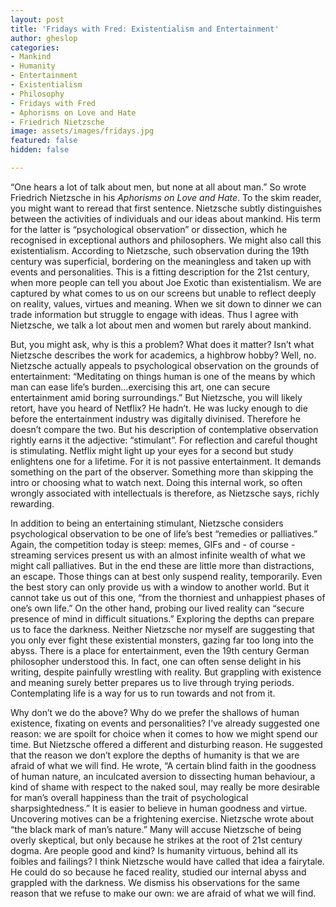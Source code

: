 ```yaml
---
layout: post
title: 'Fridays with Fred: Existentialism and Entertainment'
author: gheslop
categories:
- Mankind
- Humanity
- Entertainment
- Existentialism
- Philosophy
- Fridays with Fred
- Aphorisms on Love and Hate
- Friedrich Nietzsche
image: assets/images/fridays.jpg
featured: false
hidden: false

---
```

“One hears a lot of talk about men, but none at all about man.” So wrote Friedrich Nietzsche in his _Aphorisms on Love and Hate_. To the skim reader, you might want to reread that first sentence. Nietzsche subtly distinguishes between the activities of individuals and our ideas about mankind. His term for the latter is “psychological observation” or dissection, which he recognised in exceptional authors and philosophers. We might also call this existentialism. According to Nietzsche, such observation during the 19th century was superficial, bordering on the meaningless and taken up with events and personalities. This is a fitting description for the 21st century, when more people can tell you about Joe Exotic than existentialism. We are captured by what comes to us on our screens but unable to reflect deeply on reality, values, virtues and meaning. When we sit down to dinner we can trade information but struggle to engage with ideas. Thus I agree with Nietzsche, we talk a lot about men and women but rarely about mankind.

But, you might ask, why is this a problem? What does it matter? Isn’t what Nietzsche describes the work for academics, a highbrow hobby? Well, no. Nietzsche actually appeals to psychological observation on the grounds of entertainment: “Meditating on things human is one of the means by which man can ease life’s burden…exercising this art, one can secure entertainment amid boring surroundings.” But Nietzsche, you will likely retort, have you heard of Netflix? He hadn’t. He was lucky enough to die before the entertainment industry was digitally divinised. Therefore he doesn’t compare the two. But his description of contemplative observation rightly earns it the adjective: “stimulant”. For reflection and careful thought is stimulating. Netflix might light up your eyes for a second but study enlightens one for a lifetime. For it is not passive entertainment. It demands something on the part of the observer. Something more than skipping the intro or choosing what to watch next. Doing this internal work, so often wrongly associated with intellectuals is therefore, as Nietzsche says, richly rewarding.

In addition to being an entertaining stimulant, Nietzsche considers psychological observation to be one of life’s best “remedies or palliatives.” Again, the competition today is steep: memes, GIFs and - of course - streaming services present us with an almost infinite wealth of what we might call palliatives. But in the end these are little more than distractions, an escape. Those things can at best only suspend reality, temporarily. Even the best story can only provide us with a window to another world. But it cannot take us out of this one, “from the thorniest and unhappiest phases of one’s own life.” On the other hand, probing our lived reality can “secure presence of mind in difficult situations.” Exploring the depths can prepare us to face the darkness. Neither Nietzsche nor myself are suggesting that you only ever fight these existential monsters, gazing far too long into the abyss. There is a place for entertainment, even the 19th century German philosopher understood this. In fact, one can often sense delight in his writing, despite painfully wrestling with reality. But grappling with existence and meaning surely better prepares us to live through trying periods. Contemplating life is a way for us to run towards and not from it.

Why don’t we do the above? Why do we prefer the shallows of human existence, fixating on events and personalities? I’ve already suggested one reason: we are spoilt for choice when it comes to how we might spend our time. But Nietzsche offered a different and disturbing reason. He suggested that the reason we don’t explore the depths of humanity is that we are afraid of what we will find. He wrote, “A certain blind faith in the goodness of human nature, an inculcated aversion to dissecting human behaviour, a kind of shame with respect to the naked soul, may really be more desirable for man’s overall happiness than the trait of psychological sharpsightedness.” It is easier to believe in human goodness and virtue. Uncovering motives can be a frightening exercise. Nietzsche wrote about “the black mark of man’s nature.” Many will accuse Nietzsche of being overly skeptical, but only because he strikes at the root of 21st century dogma. Are people good and kind? Is humanity virtuous, behind all its foibles and failings? I think Nietzsche would have called that idea a fairytale. He could do so because he faced reality, studied our internal abyss and grappled with the darkness. We dismiss his observations for the same reason that we refuse to make our own: we are afraid of what we will find.